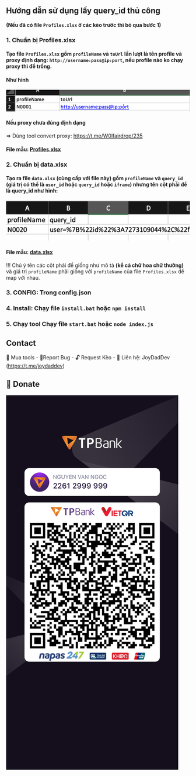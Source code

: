 ## Hướng dẫn sử dụng lấy query_id thủ công

**(Nếu đã có file `Profiles.xlsx` ở các kèo trước thì bỏ qua bước 1)**
### 1. Chuẩn bị Profiles.xlsx

#### Tạo file `Profiles.xlsx` gồm `profileName` và `toUrl` lần lượt là tên profile và proxy định dạng: `http://username:pass@ip:port`, nếu profile nào ko chạy proxy thì để trống.

#### Như hình 
![before](images/profile_before.png)

#### Nếu proxy chưa đúng định dạng 
=> Dùng tool convert proxy: https://t.me/W0lfairdrop/235

#### File mẫu: [Profiles.xlsx](Profiles.xlsx)

### 2. Chuẩn bị data.xlsx

#### Tạo ra file `data.xlsx` (cùng cấp với file này) gồm `profileName` và `query_id` (giá trị có thể là `user_id` hoặc `query_id` hoặc `iframe`) nhưng tên cột phải để là query_id như hình:

![after](images/data.xlsx.png)

#### File mẫu: [data.xlsx](data.xlsx)

!!!
Chú ý tên các cột phải để giống như mô tả **(kể cả chữ hoa chữ thường)** và giá trị `profileName` phải giống với `profileName` của file `Profiles.xlsx` để map với nhau.

### 3. CONFIG: Trong config.json 

### 4. Install: Chạy file `install.bat` hoặc ```npm install```

### 5. Chạy tool Chạy file `start.bat` hoặc ```node index.js```


## Contact
🛒 Mua tools - 🐞Report Bug - 🔓 Request Kèo - 🛫 Liên hệ: JoyDadDev (https://t.me/joydaddev)

## 🎁 Donate
![qr_code](tpbank999999.png)

